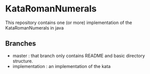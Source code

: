 KataRomanNumerals
=================
This repository contains one (or more) implementation of the KataRomanNumerals in java

Branches
--------
* master : that branch only contains README and basic directory structure.
* implementation : an implementation of the kata
